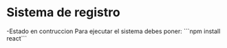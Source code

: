 <h1> Sistema de registro</h1>
-Estado en contruccion
Para ejecutar el sistema debes poner:
```npm install react```
